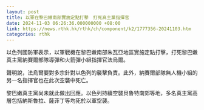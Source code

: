 ```yaml
---
layout: post
title: 以軍在黎巴嫩南部實施定點打擊　打死真主黨指揮官
date: 2024-11-03 06:26:36.000000000 +08:00
link: https://news.rthk.hk/rthk/ch/component/k2/1777356-20241103.htm
categories: rthk
---
```


以色列國防軍表示，以軍戰機在黎巴嫩南部朱瓦亞地區實施定點打擊，打死黎巴嫩真主黨納賽爾部隊導彈和火箭彈小組指揮官法烏爾。

聲明說，法烏爾要對多宗針對以色列的襲擊負責。此外，納賽爾部隊無人機小組的另一名指揮官也在此次空襲中死亡。

黎巴嫩真主黨尚未就此做出回應。以色列持續空襲貝魯特南郊等地，多名真主黨高層包括納斯魯拉、薩菲丁等均死於以軍空襲。
